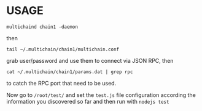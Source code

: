 # USAGE

```shell
multichaind chain1 -daemon
```

then 

```shell
tail ~/.multichain/chain1/multichain.conf
```

grab user/password and use them to connect via JSON RPC, then

```shell
cat ~/.multichain/chain1/params.dat | grep rpc
```

to catch the RPC port that need to be used.

Now go to `/root/test/` and set the `test.js` file configuration according the information you discovered so far and then run with `nodejs test`
